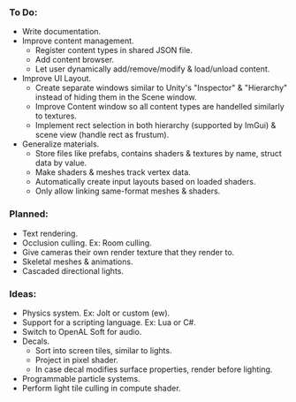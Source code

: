 
### To Do:
 - Write documentation.
 - Improve content management. 
   - Register content types in shared JSON file. 
   - Add content browser. 
   - Let user dynamically add/remove/modify & load/unload content.
 - Improve UI Layout.
   - Create separate windows similar to Unity's "Inspector" & "Hierarchy" instead of hiding them in the Scene window.
   - Improve Content window so all content types are handelled similarly to textures.
   - Implement rect selection in both hierarchy (supported by ImGui) & scene view (handle rect as frustum).
 - Generalize materials.
   - Store files like prefabs, contains shaders & textures by name, struct data by value.
   - Make shaders & meshes track vertex data. 
   - Automatically create input layouts based on loaded shaders.
   - Only allow linking same-format meshes & shaders.

### Planned:
 - Text rendering.
 - Occlusion culling. Ex: Room culling.
 - Give cameras their own render texture that they render to.
 - Skeletal meshes & animations.
 - Cascaded directional lights.

### Ideas:
 - Physics system. Ex: Jolt or custom (ew).
 - Support for a scripting language. Ex: Lua or C#.
 - Switch to OpenAL Soft for audio.
 - Decals.
   - Sort into screen tiles, similar to lights.
   - Project in pixel shader. 
   - In case decal modifies surface properties, render before lighting.
 - Programmable particle systems.
 - Perform light tile culling in compute shader.
